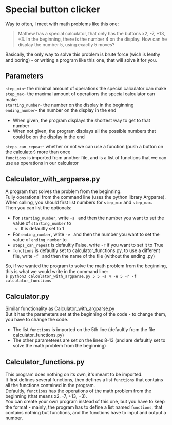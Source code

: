 # Special button clicker
Way to often, I meet with math problems like this one:

> Mathew has a special calculator, that only has the buttons x2, -7, +13, ÷3. In the beginning, there is the number 4 on the display. How can he display the number 5, using exactly 5 moves?

Basically, the only way to solve this problem is brute force (wich is lenthy and boring) - or writing a program like this one, that will solve it for you.

## Parameters
`step_min`- the minimal amount of operations the special calculator can make\
`step_max`- the maximal amount of operations the special calculator can make\
`starting_number`- the number on the display in the beginning\
`ending_number`- the number on the display in the end
- When given, the program displays the shortest way to get to that number
- When not given, the program displays all the possible numbers that could be on the display in the end

`steps_can_repeat`- whether or not we can use a function (push a button on the calculator) more than once\
`functions` is imported from another file, and is a list of functions that we can use as operations in our calculator

## Calculator_with_argparse.py
A program that solves the problem from the beginning.\
Fully operational from the command line (uses the python library Argparse).\
When calling, you should first list numbers for `step_min` and `step_max`.\
Then you can list the optionals:
* For `starting_number`, write `-s ` and then the number you want to set the value of `starting_number` to
    - It is defaultly set to 1
* For `ending_number`, write `-e ` and then the number you want to set the value of `ending_number` to
* `steps_can_repeat` is defaultly False, write `-r` if you want to set it to True
* `functions` is defaultly set to calculator_functions.py, to use a different file, write `-f ` and then the name of the file (without the ending .py)

So, if we wanted the program to solve the math problem from the beginning, this is what we would write in the command line:\
`$ python3 calculator_with_argparse.py 5 5 -s 4 -e 5 -r -f calculator_functions`

## Calculator.py
Similar functionality as Calculator_with_argparse.py\
But it has the parameters set at the beginning of the code - to change them, you have to change the code.
* The list `functions` is imported on the 5th line (defaultly from the file calculator_functions.py)
* The other parameteres are set on the lines 8-13 (and are defaultly set to solve the math problem from the beginning)

## Calculator_functions.py
This program does nothing on its own, it's meant to be imported.\
It first defines several functions, then defines a list `functions` that contains all the functions contained in the program.\
Defaultly, `functions` has the operations of the math problem from the beginning (that means x2, -7, +13, ÷3).\
You can create your own program instead of this one, but you have to keep the format - mainly, the program has to define a list named `functions`, that contains nothing but functions, and the functions have to input and output a number.
